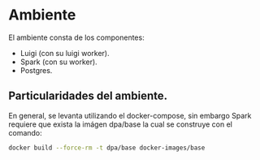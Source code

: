 # Ambiente
El ambiente consta de los componentes:
* Luigi (con su luigi worker).
* Spark (con su worker).
* Postgres.

## Particularidades del ambiente.
En general, se levanta utilizando el docker-compose, sin embargo Spark requiere que exista la imágen dpa/base la cual se construye con el comando:
```bash
docker build --force-rm -t dpa/base docker-images/base
```
